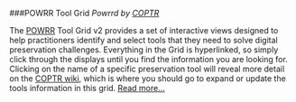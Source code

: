 ###POWRR Tool Grid
*Powrrd by [COPTR](http://coptr.digipres.org/)*

The [POWRR](http://digitalpowrr.niu.edu/) Tool Grid v2 provides a set of interactive views designed to help practitioners identify and select tools that they need to solve digital preservation challenges. Everything in the Grid is hyperlinked, so simply click through the displays until you find the information you are looking for. Clicking on the name of a specific preservation tool will reveal more detail on the [COPTR wiki](http://coptr.digipres.org/), which is where you should go to expand or update the tools information in this grid. [Read more...](http://www.digipres.org/tools/about/)

